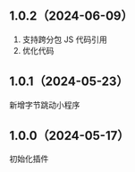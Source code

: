 ## 1.0.2（2024-06-09）
1. 支持跨分包 JS 代码引用
2. 优化代码
## 1.0.1（2024-05-23）
新增字节跳动小程序
## 1.0.0（2024-05-17）
初始化插件
